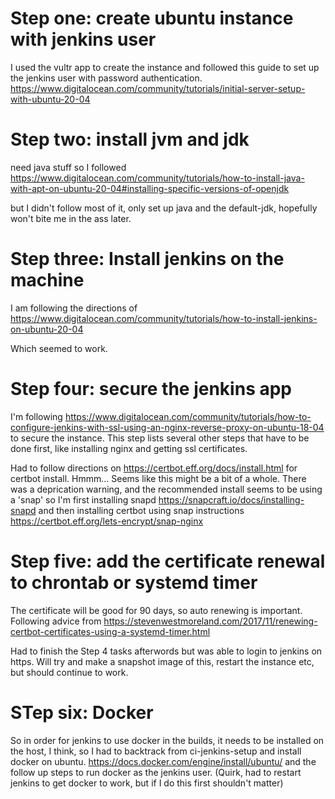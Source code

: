 # Step one: create ubuntu instance with jenkins user

I used the vultr app to create the instance and followed this guide to set up the jenkins
user with password authentication.
https://www.digitalocean.com/community/tutorials/initial-server-setup-with-ubuntu-20-04

# Step two: install jvm and jdk

need java stuff so I followed https://www.digitalocean.com/community/tutorials/how-to-install-java-with-apt-on-ubuntu-20-04#installing-specific-versions-of-openjdk

but I didn't follow most of it, only set up java and the default-jdk, hopefully won't bite me in the ass later.

# Step three: Install jenkins on the machine

I am following the directions of https://www.digitalocean.com/community/tutorials/how-to-install-jenkins-on-ubuntu-20-04

Which seemed to work.

# Step four: secure the jenkins app

I'm following https://www.digitalocean.com/community/tutorials/how-to-configure-jenkins-with-ssl-using-an-nginx-reverse-proxy-on-ubuntu-18-04
to secure the instance. This step lists several other steps that have to be done first, like installing nginx and getting ssl certificates.

Had to follow directions on https://certbot.eff.org/docs/install.html for certbot install.
Hmmm... Seems like this might be a bit of a whole. There was a deprication warning, and the recommended install seems to be using a 'snap' so I'm first installing snapd https://snapcraft.io/docs/installing-snapd and then installing certbot using snap instructions https://certbot.eff.org/lets-encrypt/snap-nginx

# Step five: add the certificate renewal to chrontab or systemd timer

The certificate will be good for 90 days, so auto renewing is important. Following advice from https://stevenwestmoreland.com/2017/11/renewing-certbot-certificates-using-a-systemd-timer.html

Had to finish the Step 4 tasks afterwords but was able to login to jenkins on https. Will try and make a snapshot image of this, restart the instance etc, but should continue to work.

# STep six: Docker

So in order for jenkins to use docker in the builds, it needs to be installed on the host, I think, so I had to backtrack from ci-jenkins-setup and install docker on ubuntu. https://docs.docker.com/engine/install/ubuntu/ and the follow up steps to run docker as the jenkins user. (Quirk, had to restart jenkins to get docker to work, but if I do this first shouldn't matter)
